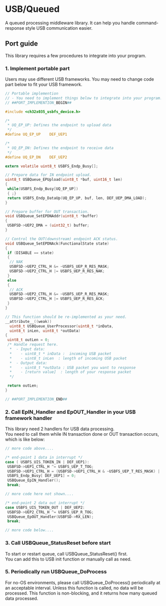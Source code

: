 # USB/Queued

A queued processing middleware library. It can help you handle command-response style USB communication easier.  

## Port guide

This library requires a few procedures to integrate into your program.  

### 1. Implement portable part

Users may use different USB frameworks. You may need to change code part below to fit your USB framework.  

```c
// Portable implemention
// - You need to implement things below to integrate into your program.
// ##PORT_IMPLEMENTION_BEGIN##

#include <ch32x035_usbfs_device.h>

/*
 * UQ_EP_UP: Defines the endpoint to upload data
 */
#define UQ_EP_UP    DEF_UEP1

/*
 * UQ_EP_DN: Defines the endpoint to receive data
 */
#define UQ_EP_DN    DEF_UEP2

extern volatile uint8_t USBFS_Endp_Busy[];

// Prepare data for IN endpoint upload.
uint8_t USBQueue_EPUpload(uint8_t *buf, uint16_t len)
{
 while(USBFS_Endp_Busy[UQ_EP_UP])
 { ;}
 return USBFS_Endp_DataUp(UQ_EP_UP, buf, len, DEF_UEP_DMA_LOAD);
}

// Prepare buffer for OUT transaction.
void USBQueue_SetEPDNAddr(uint8_t *buffer)
{
 USBFSD->UEP2_DMA = (uint32_t) buffer;
}

// Control the OUT(downstream) endpoint ACK status.
void USBQueue_SetEPDNAck(FunctionalState state)
{
 if (DISABLE == state)
 {
  // NAK
  USBFSD->UEP2_CTRL_H &= ~USBFS_UEP_R_RES_MASK;
  USBFSD->UEP2_CTRL_H |= USBFS_UEP_R_RES_NAK;
 }
 else
 {
  // ACK
  USBFSD->UEP2_CTRL_H &= ~USBFS_UEP_R_RES_MASK;
  USBFSD->UEP2_CTRL_H |= USBFS_UEP_R_RES_ACK;
 }
}

// This function should be re-implemented as your need.
__attribute__((weak))
  uint8_t USBQueue_UserProcessor(uint8_t *inData,
  uint8_t inLen, uint8_t *outData)
{
 uint8_t outLen = 0;
 /* Handle request here.
  *  - Input data:
  *    - uint8_t * inData :  incoming USB packet
  *    - uint8_t inLen  : length of incoming USB packet
  *  - Output data:
  *    - uint8_t *outData : USB packet you want to response
  *    - [return value]  : length of your response packet
  */

 return outLen;
}

// ##PORT_IMPLEMENTION_END##
```

### 2. Call EpIN_Handler and EpOUT_Handler in your USB framework handler

This library need 2 handlers for USB data processing.  
You need to call them while IN transaction done or OUT transaction occurs, which is like below:

```c
// more code above....

/* end-point 1 data in interrupt */
case ( USBFS_UIS_TOKEN_IN | DEF_UEP1):
 USBFSD->UEP1_CTRL_H ^= USBFS_UEP_T_TOG;
 USBFSD->UEP1_CTRL_H = (USBFSD->UEP1_CTRL_H & ~USBFS_UEP_T_RES_MASK) | USBFS_UEP_T_RES_NAK;
 USBFS_Endp_Busy[ DEF_UEP1] = 0;
 USBQueue_EpIN_Handler();
 break;

// more code here not shown....

/* end-point 2 data out interrupt */
case USBFS_UIS_TOKEN_OUT | DEF_UEP2:
 USBFSD->UEP2_CTRL_H ^= USBFS_UEP_R_TOG;
 USBQueue_EpOUT_Handler(USBFSD->RX_LEN);
 break;

// more code below....
```

### 3. Call USBQueue_StatusReset before start

To start or restart queue, call USBQueue_StatusReset() first.  
You can add this to USB init function or manually call as need.

### 5. Periodically run USBQueue_DoProcess

For no-OS environments, please call USBQueue_DoProcess() periodically at an acceptable interval. Unless this function is called, no data will be processed. This function is non-blocking, and it returns how many queued data processed.
